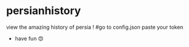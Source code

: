 # persianhistory
view the amazing history of persia !
#go to config.json
paste your token
- have fun 😍
